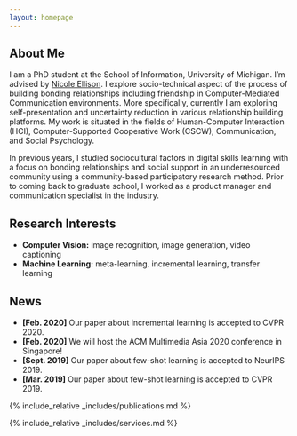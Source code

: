 ```yaml
---
layout: homepage
---
```


## About Me
I am a PhD student at the School of Information, University of Michigan. I’m advised by [Nicole Ellison](https://www.si.umich.edu/people/nicole-ellison). I explore socio-technical aspect of the process of building bonding relationships including friendship in Computer-Mediated Communication environments. More specifically, currently I am exploring self-presentation and uncertainty reduction in various relationship building platforms. My work is situated in the fields of Human-Computer Interaction (HCI), Computer-Supported Cooperative Work (CSCW), Communication, and Social Psychology.

In previous years, I studied sociocultural factors in digital skills learning with a focus on bonding relationships and social support in an underresourced community using a community-based participatory research method. Prior to coming back to graduate school, I worked as a product manager and communication specialist in the industry.  


## Research Interests

- **Computer Vision:** image recognition, image generation, video captioning
- **Machine Learning:** meta-learning, incremental learning, transfer learning

## News

- **[Feb. 2020]** Our paper about incremental learning is accepted to CVPR 2020.
- **[Feb. 2020]** We will host the ACM Multimedia Asia 2020 conference in Singapore!
- **[Sept. 2019]** Our paper about few-shot learning is accepted to NeurIPS 2019.
- **[Mar. 2019]** Our paper about few-shot learning is accepted to CVPR 2019.

{% include_relative _includes/publications.md %}

{% include_relative _includes/services.md %}
